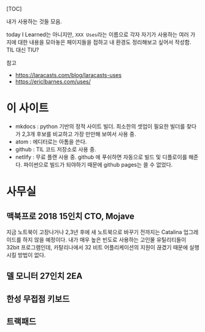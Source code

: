 [TOC]

내가 사용하는 것들 모음.

today I Learned는 아니지만, `XXX Uses`라는 이름으로 각자 자기가 사용하는 여러 가지에 대한 내용을 모아놓은 페이지들을 접하고 내 환경도 정리해보고 싶어서 작성함. TIL 대신 TIU?

참고
- https://laracasts.com/blog/laracasts-uses
- https://ericlbarnes.com/uses/


# 이 사이트

- mkdocs : python 기반의 정적 사이트 빌더. 최소한의 셋업이 필요한 빌더를 찾다가 2,3개 후보를 비교하고 가장 만만해 보여서 사용 중.
- atom : 에디터로는 아톰을 쓴다.
- github : TIL 코드 저장소로 사용 중.
- netlify : 무료 플랜 사용 중. github 에 푸쉬하면 자동으로 빌드 및 디플로이를 해준다. 파이썬으로 빌드가 되야하기 때문에 github pages는 쓸 수 없었다.


# 사무실

## 맥북프로 2018 15인치 CTO, Mojave

지금 노트북이 고장나거나 2,3년 후에 새 노트북으로 바꾸기 전까지는 Catalina 업그레이드를 하지 않을 예정이다. 내가 매우 높은 빈도로 사용하는 고인물 유틸리티들이 32bit 프로그램인데, 카탈리나에서 32 비트 어플리케이션의 지원이 끊겼기 때문에 실행시킬 방법이 없다.

## 델 모니터 27인치 2EA

## 한성 무접점 키보드

## 트랙패드
